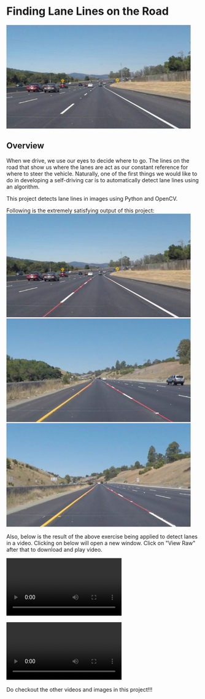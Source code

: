 # **Finding Lane Lines on the Road** 
<img src="./test_images/solidWhiteCurve.jpg" width="480" alt="Basic Image" />

Overview
---

When we drive, we use our eyes to decide where to go.  The lines on the road that show us where the lanes are act as our constant reference for where to steer the vehicle.  Naturally, one of the first things we would like to do in developing a self-driving car is to automatically detect lane lines using an algorithm.

This project detects lane lines in images using Python and OpenCV.

Following is the extremely satisfying output of this project:
<img src="./test_images_output/solidWhiteCurve_WithLanes" width="480" alt="Combined Image" />
<img src="./test_images_output/solidYellowCurve_WithLanes" width="480" alt="Combined Image" />
<img src="./test_images_output/whiteCarLaneSwitch_WithLanes" width="480" alt="Combined Image" />

Also, below is the result of the above exercise being applied to detect lanes in a video. Clicking on below will open a new window. Click on "View Raw" after that
to download and play video.

![Straight Lanes](./test_videos_output/solidYellowLeft.mp4)

![Curved Lanes](./test_videos_output/challenge.mp4)

Do checkout the other videos and images in this project!!!




